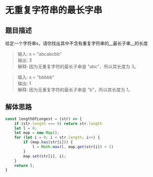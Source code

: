 # 无重复字符串的最长字串

## 题目描述

给定一个字符串s，请你找出其中不含有重复字符串的__最长子串__的长度

> 输入: s = "abcabcbb" <br/>
> 输出: 3 <br/>
> 解释: 因为无重复字符的最长子串是 "abc"，所以其长度为 3。<br/>

> 输入: s = "bbbbb"<br/>
> 输出: 1<br/>
> 解释: 因为无重复字符的最长子串是 "b"，所以其长度为 1。<br/>

## 解体思路

```js
const lengthOfLongest = (str) => {
    if (str.length === 0) return str.length
    let l = 0;
    let map = new Map();
    for (let i = 0; i < str.length; i++) {
        if (map.has(str[i])) {
            l = Math.max(l, map.get(str[i]) + 1)
        }
        map.set(str[i], i);
    }
    return l;
}
```

